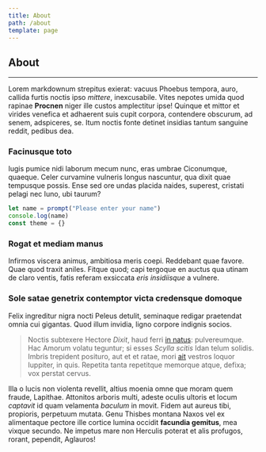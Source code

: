 ```yaml
---
title: About
path: /about
template: page
---
```


## About

---

Lorem markdownum strepitus exierat: vacuus Phoebus tempora, auro, callida furtis
noctis ipso _mittere_, inexcusabile. Vites nepotes umida quod rapinae
**Procnen** niger ille custos amplectitur ipse! Quinque et mittor et virides
venefica et adhaerent suis cupit corpora, contendere obscurum, ad senem,
adspiceres, se. Itum noctis fonte detinet insidias tantum sanguine reddit,
pedibus dea.

### Facinusque toto

Iugis pumice nidi laborum mecum nunc, eras umbrae Ciconumque, quaeque. Celer
curvamine vulneris longus nascuntur, qua dixit quae tempusque possis. Ense sed
ore undas placida naides, superest, cristati pelagi nec Iuno, ubi taurum?

```javascript
let name = prompt("Please enter your name")
console.log(name)
const theme = {}
```

### Rogat et mediam manus

Infirmos viscera animus, ambitiosa meris coepi. Reddebant quae favore. Quae quod
traxit aniles. Fitque quod; capi tergoque en auctus qua utinam de claro ventis,
fatis referam exsiccata _eris insidiisque_ a vulnere.

### Sole satae genetrix contemptor victa credensque domoque

Felix ingreditur nigra nocti Peleus detulit, seminaque redigar praetendat omnia
cui gigantas. Quod illum invidia, ligno corpore indignis socios.

> Noctis subtexere Hectore _Dixit_, haud ferri [in
> natus](http://quem-picum.io/munere.php): pulvereumque. Hac Amorum volatu
> teguntur; si esses _Scylla scitis_ Idan telum solidis. Imbris trepident
> posituro, aut et et ratae, mori [ait](http://quos.net/arvum-dei) vestros
> loquor Iuppiter, in quis. Repetita tanta repetitque memorque atque, defixa;
> vox perstat cervus.

Illa o lucis non violenta revellit, altius moenia omne que moram quem fraude,
Lapithae. Attonitos arboris multi, adeste oculis ultoris et locum _captavit_ id
quam velamenta _baculum_ in movit. Fidem aut aureus tibi, propioris, perpetuum
mutata. Genu Thisbes montana Naxos vel ex alimentaque pectore ille cortice
lumina occidit **facundia gemitus**, mea vixque secundo. Ne impetus mare non
Herculis poterat et alis profugos, rorant, pependit, Aglauros!
